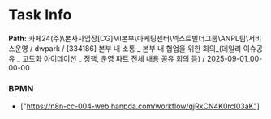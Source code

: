 # Task Info

**Path:** 카페24(주)\본사사업장\[CG]MI본부\마케팅센터\넥스트빌더그룹\ANPL팀\서비스운영 / dwpark / [334186] 본부 내 소통 _ 본부 내 협업을 위한 회의_(데일리 이슈공유 _ 고도화 아이데이션 _ 정책, 운영 파트 전체 내용 공유 회의 등) / 2025-09-01_00-00-00

### BPMN
- ["https://n8n-cc-004-web.hanpda.com/workflow/qjRxCN4K0rcl03aK"]

